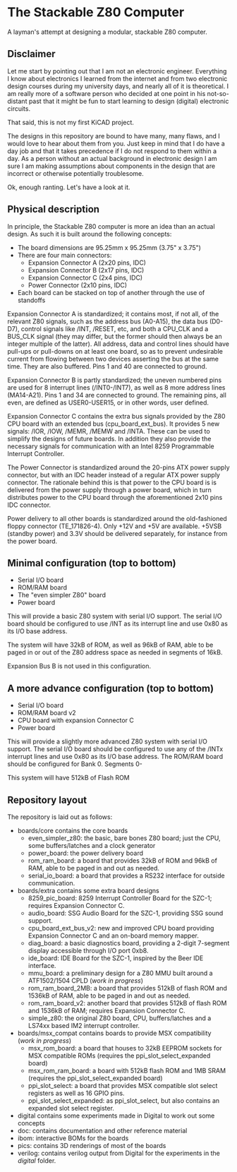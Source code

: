 # The Stackable Z80 Computer


A layman's attempt at designing a modular, stackable Z80 computer.


## Disclaimer

Let me start by pointing out that I am not an electronic engineer. Everything I know
about electronics I learned from the internet and from two electronic design courses
during my university days, and nearly all of it is theoretical. I am really more of a
software person who decided at one point in his not-so-distant past that it might be
fun to start learning to design (digital) electronic circuits. 

That said, this is not my first KiCAD project. 

The designs in this repository are bound to have many, many flaws, and I would love to
hear about them from you. Just keep in mind that I do have a day job and that it takes
precedence if I do not respond to them within a day. As a person without an actual
background in electronic design I am sure I am making assumptions about components in
the design that are incorrect or otherwise potentially troublesome. 

Ok, enough ranting. Let's have a look at it.

## Physical description

In principle, the Stackable Z80 computer is more an idea than an actual design. As such
it is built around the following concepts:

- The board dimensions are 95.25mm x 95.25mm (3.75" x 3.75")
- There are four main connectors:
    - Expansion Connector A (2x20 pins, IDC)
	- Expansion Connector B (2x17 pins, IDC)
	- Expansion Connector C (2x4 pins, IDC)
	- Power Connector (2x10 pins, IDC)
- Each board can be stacked on top of another through the use of standoffs

Expansion Connector A is standardized; it contains most, if not all, of the relevant
Z80 signals, such as the address bus (A0-A15), the data bus (D0-D7), control signals
like /INT, /RESET, etc, and both a CPU_CLK and a BUS_CLK signal (they may differ, but
the former should then always be an integer multiple of the latter). All address, data
and control lines should have pull-ups or pull-downs on at least one board, so as to
prevent undesirable current from flowing between two devices asserting the bus at the
same time. They are also buffered. Pins 1 and 40 are connected to ground.

Expansion Connector B is partly standardized; the uneven numbered pins are used for 8
interrupt lines (/INT0-/INT7), as well as 8 more address lines (MA14-A21). Pins 1 and 
34 are connected to ground. The remaining pins, all even, are defined as USER0-USER15,
or in other words, user defined. 

Expansion Connector C contains the extra bus signals provided by the Z80 CPU board with
an extended bus (cpu_board_ext_bus). It provides 5 new signals: /IOR, /IOW, /MEMR, /MEMW
and /INTA. These can be used to simplify the designs of future boards. In addition they
also provide the necessary signals for communication with an Intel 8259 Programmable
Interrupt Controller. 

The Power Connector is standardized around the 20-pins ATX power supply connector, but
with an IDC header instead of a regular ATX power supply connector. The rationale behind
this is that power to the CPU board is is delivered from the power supply through a power
board, which in turn distributes power to the CPU board through the aforementioned
2x10 pins IDC connector.

Power delivery to all other boards is standardized around the old-fashioned floppy 
connector (TE_171826-4). Only +12V and +5V are available. +5VSB (standby power) and 3.3V
should be delivered separately, for instance from the power board.

## Minimal configuration (top to bottom)

- Serial I/O board
- ROM/RAM board
- The "even simpler Z80" board
- Power board

This will provide a basic Z80 system with serial I/O support. The serial I/O board should
be configured to use /INT as its interrupt line and use 0x80 as its I/O base address.

The system will have 32kB of ROM, as well as 96kB of RAM, able to be paged in or out of the
Z80 address space as needed in segments of 16kB. 

Expansion Bus B is not used in this configuration.

## A more advance configuration (top to bottom)

- Serial I/O board
- ROM/RAM board v2
- CPU board with expansion Connector C
- Power board

This will provide a slightly more advanced Z80 system with serial I/O support. The serial I/O
board should be configured to use any of the /INTx interrupt lines and use 0x80 as its I/O
base address. The ROM/RAM board should be configured for Bank 0. Segments 0-

This system will have 512kB of Flash ROM

## Repository layout
 
The repository is laid out as follows:

- boards/core contains the core boards
    - even_simpler_z80: the basic, bare bones Z80 board; just the CPU, some buffers/latches and a clock generator
	- power_board: the power delivery board
	- rom_ram_board: a board that provides 32kB of ROM and 96kB of RAM, able to be paged in and out as needed.
	- serial_io_board: a board that provides a RS232 interface for outside communication.
- boards/extra contains some extra board designs
    - 8259_pic_board: 8259 Interrupt Controller Board for the SZC-1; requires Expansion Connector C.
    - audio_board: SSG Audio Board for the SZC-1, providing SSG sound support.
	- cpu_board_ext_bus_v2: new and improved CPU board providing Expansion Connector C and an on-board memory mapper.
    - diag_board: a basic diagnostics board, providing a 2-digit 7-segment display accessible through I/O port 0xb8.
	- ide_board: IDE Board for the SZC-1, inspired by the Beer IDE interface.
	- mmu_board: a preliminary design for a Z80 MMU built around a ATF1502/1504 CPLD (*work in progress*)
	- rom_ram_board_2MB: a board that provides 512kB of flash ROM and 1536kB of RAM, able to be paged in and out as needed.
	- rom_ram_board_v2: another board that provides 512kB of flash ROM and 1536kB of RAM; requires Expansion Connector C.
	- simple_z80: the original Z80 board, CPU, buffers/latches and a LS74xx based IM2 interrupt controller.
- boards/msx_compat contains boards to provide MSX compatibility (*work in progress*)
    - msx_rom_board: a board that houses to 32kB EEPROM sockets for MSX compatible ROMs (requires the ppi_slot_select_expanded board)
    - msx_rom_ram_board: a board with 512kB flash ROM and 1MB SRAM (requires the ppi_slot_select_expanded board)
	- ppi_slot_select: a board that provides MSX compatible slot select registers as well as 16 GPIO pins.
	- ppi_slot_select_expanded: as ppi_slot_select, but also contains an expanded slot select register.
- digital contains some experiments made in Digital to work out some concepts
- doc: contains documentation and other reference material
- ibom: interactive BOMs for the boards
- pics: contains 3D renderings of most of the boards
- verilog: contains verilog output from Digital for the experiments in the *digital* folder.

